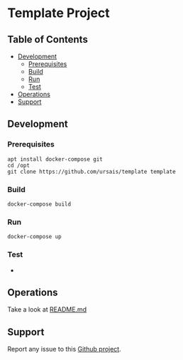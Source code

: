 # Template Project

## Table of Contents
* [Development](#Development)
  * [Prerequisites](#Prerequisites)
  * [Build](#Build)
  * [Run](#Run)
  * [Test](#Test)
* [Operations](#Operations)
* [Support](#Support)

## Development

### Prerequisites

```shell
apt install docker-compose git
cd /opt
git clone https://github.com/ursais/template template
```

### Build

```shell
docker-compose build
```

### Run

```shell
docker-compose up
```

### Test

* 

## Operations

Take a look at [README.md](./helm/README.md)

## Support

Report any issue to this
[Github project](https://github.com/ursais/template/issues).
